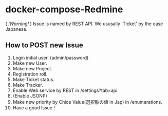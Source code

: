 # docker-compose-Redmine

( *!Warning!* ) Issue is named by REST API. We ususally 'Ticket' by the case Japanese.

## How to POST new Issue

1. Login initial user. (admin/password)
1. Make new User.
1. Make new Project.
1. Registration roll.
1. Make Ticket status.
1. Make Tracker.
1. Enable Web service by REST in /settings?tab=api.
1. (Enable JSONP)
1. Make new priority by Chice Value(選択肢の値 in Jap) in /enumerations.
1. Have a good Issue !
